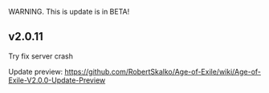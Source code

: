 WARNING. This is update is in BETA!

## v2.0.11

Try fix server crash



Update preview: https://github.com/RobertSkalko/Age-of-Exile/wiki/Age-of-Exile-V2.0.0-Update-Preview